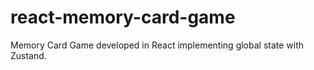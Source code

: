 # react-memory-card-game

Memory Card Game developed in React implementing global state with Zustand.


